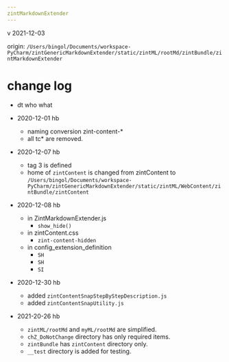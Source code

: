 ```yaml
---
zintMarkdownExtender
---
```


v 2021-12-03

origin: `/Users/bingol/Documents/workspace-PyCharm/zintGenericMarkdownExtender/static/zintML/rootMd/zintBundle/zintMarkdownExtender`

# change log

- dt who what
- 2020-12-01 hb
    - naming conversion zint-content-*
    - all tc* are removed.

- 2020-12-07 hb
    - tag 3 is defined
    - home of `zintContent` is changed from zintContent to
      `/Users/bingol/Documents/workspace-PyCharm/zintGenericMarkdownExtender/static/zintML/WebContent/zintBundle/zintContent`

- 2020-12-08 hb
    - in ZintMarkdownExtender.js
        - `show_hide()`
    - in zintContent.css
        - `zint-content-hidden`
    - in config_extension_definition
        - `SH`
        - `SH`
        - `SI`

- 2020-12-30 hb
    - added `zintContentSnapStepByStepDescription.js`
    - added `zintContentSnapUtility.js`

- 2021-20-26 hb
    - `zintML/rootMd` and `myML/rootMd` are simplified.
    - `chZ_DoNotChange` directory has only required items.
    - `zintBundle` has `zintContent` directory only.
    - `__test` directory is added for testing.



